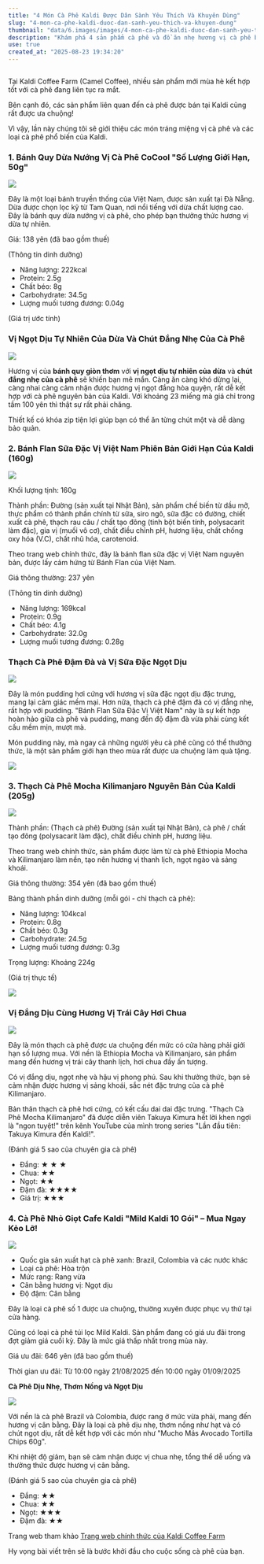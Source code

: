 ```yaml
---
title: "4 Món Cà Phê Kaldi Được Dân Sành Yêu Thích Và Khuyên Dùng"
slug: "4-mon-ca-phe-kaldi-duoc-dan-sanh-yeu-thich-va-khuyen-dung"
thumbnail: "data/6.images/images/4-mon-ca-phe-kaldi-duoc-dan-sanh-yeu-thich-va-khuyen-dung.webp"
description: "Khám phá 4 sản phẩm cà phê và đồ ăn nhẹ hương vị cà phê bán chạy tại Kaldi, được chuyên gia chọn lọc, có cả món Việt Nam và hàng giảm giá."
use: true
created_at: "2025-08-23 19:34:20"
---
```


![]()

Tại Kaldi Coffee Farm (Camel Coffee), nhiều sản phẩm mới mùa hè kết hợp tốt với cà phê đang liên tục ra mắt.

Bên cạnh đó, các sản phẩm liên quan đến cà phê được bán tại Kaldi cũng rất được ưa chuộng!

Vì vậy, lần này chúng tôi sẽ giới thiệu các món tráng miệng vị cà phê và các loại cà phê phổ biến của Kaldi.

### **1. Bánh Quy Dừa Nướng Vị Cà Phê CoCool "Số Lượng Giới Hạn, 50g"**

![](/images/image-1755882446560.webp)

Đây là một loại bánh truyền thống của Việt Nam, được sản xuất tại Đà Nẵng. Dừa được chọn lọc kỹ từ Tam Quan, nơi nổi tiếng với dừa chất lượng cao. Đây là bánh quy dừa nướng vị cà phê, cho phép bạn thưởng thức hương vị dừa tự nhiên.

Giá: 138 yên (đã bao gồm thuế)

(Thông tin dinh dưỡng)

*   Năng lượng: 222kcal
*   Protein: 2.5g
*   Chất béo: 8g
*   Carbohydrate: 34.5g
*   Lượng muối tương đương: 0.04g

(Giá trị ước tính)

### **Vị Ngọt Dịu Tự Nhiên Của Dừa Và Chút Đắng Nhẹ Của Cà Phê**

![](/images/image-1755882461888.webp)

Hương vị của **bánh quy giòn thơm** với **vị ngọt dịu tự nhiên của dừa** và **chút đắng nhẹ của cà phê** sẽ khiến bạn mê mẩn. Càng ăn càng khó dừng lại, càng nhai càng cảm nhận được hương vị ngọt đắng hòa quyện, rất dễ kết hợp với cà phê nguyên bản của Kaldi. Với khoảng 23 miếng mà giá chỉ trong tầm 100 yên thì thật sự rất phải chăng.

Thiết kế có khóa zip tiện lợi giúp bạn có thể ăn từng chút một và dễ dàng bảo quản.

### **2. Bánh Flan Sữa Đặc Vị Việt Nam Phiên Bản Giới Hạn Của Kaldi (160g)**

![](/images/image-1755883471536.webp)

Khối lượng tịnh: 160g

Thành phần: Đường (sản xuất tại Nhật Bản), sản phẩm chế biến từ dầu mỡ, thực phẩm có thành phần chính từ sữa, siro ngô, sữa đặc có đường, chiết xuất cà phê, thạch rau câu / chất tạo đông (tinh bột biến tính, polysacarit làm đặc), gia vị (muối vô cơ), chất điều chỉnh pH, hương liệu, chất chống oxy hóa (V.C), chất nhũ hóa, carotenoid.

Theo trang web chính thức, đây là bánh flan sữa đặc vị Việt Nam nguyên bản, được lấy cảm hứng từ Bánh Flan của Việt Nam.

Giá thông thường: 237 yên

(Thông tin dinh dưỡng)

*   Năng lượng: 169kcal
*   Protein: 0.9g
*   Chất béo: 4.1g
*   Carbohydrate: 32.0g
*   Lượng muối tương đương: 0.28g

### **Thạch Cà Phê Đậm Đà và Vị Sữa Đặc Ngọt Dịu**

![](/images/image-1755883518324.webp)

Đây là món pudding hơi cứng với hương vị sữa đặc ngọt dịu đặc trưng, mang lại cảm giác mềm mại. Hơn nữa, thạch cà phê đậm đà có vị đắng nhẹ, rất hợp với pudding. "Bánh Flan Sữa Đặc Vị Việt Nam" này là sự kết hợp hoàn hảo giữa cà phê và pudding, mang đến độ đậm đà vừa phải cùng kết cấu mềm mịn, mượt mà.

Món pudding này, mà ngay cả những người yêu cà phê cũng có thể thưởng thức, là một sản phẩm giới hạn theo mùa rất được ưa chuộng làm quà tặng.

![](/images/image-1755883535835.webp)

### **3. Thạch Cà Phê Mocha Kilimanjaro Nguyên Bản Của Kaldi (205g)**

![](/images/image-1755883655722.webp)

Thành phần: (Thạch cà phê) Đường (sản xuất tại Nhật Bản), cà phê / chất tạo đông (polysacarit làm đặc), chất điều chỉnh pH, hương liệu.

Theo trang web chính thức, sản phẩm được làm từ cà phê Ethiopia Mocha và Kilimanjaro làm nền, tạo nên hương vị thanh lịch, ngọt ngào và sảng khoái.

Giá thông thường: 354 yên (đã bao gồm thuế)

Bảng thành phần dinh dưỡng (mỗi gói - chỉ thạch cà phê):

*   Năng lượng: 104kcal
*   Protein: 0.8g
*   Chất béo: 0.3g
*   Carbohydrate: 24.5g
*   Lượng muối tương đương: 0.3g

Trọng lượng: Khoảng 224g

(Giá trị thực tế)

![](/images/image-1755883691657.webp)

### **Vị Đắng Dịu Cùng Hương Vị Trái Cây Hơi Chua**

![](/images/image-1755883715557.webp)

Đây là món thạch cà phê được ưa chuộng đến mức có cửa hàng phải giới hạn số lượng mua. Với nền là Ethiopia Mocha và Kilimanjaro, sản phẩm mang đến hương vị trái cây thanh lịch, hơi chua đầy ấn tượng.

Có vị đắng dịu, ngọt nhẹ và hậu vị phong phú. Sau khi thưởng thức, bạn sẽ cảm nhận được hương vị sảng khoái, sắc nét đặc trưng của cà phê Kilimanjaro.

Bản thân thạch cà phê hơi cứng, có kết cấu dai dai đặc trưng. "Thạch Cà Phê Mocha Kilimanjaro" đã được diễn viên Takuya Kimura hết lời khen ngợi là "ngon tuyệt!" trên kênh YouTube của mình trong series "Lần đầu tiên: Takuya Kimura đến Kaldi!".

(Đánh giá 5 sao của chuyên gia cà phê)

*   Đắng: ★ ★ ★
*   Chua: ★★
*   Ngọt: ★★
*   Đậm đà: ★★★★
*   Giá trị: ★★★

### **4. Cà Phê Nhỏ Giọt Cafe Kaldi "Mild Kaldi 10 Gói" – Mua Ngay Kẻo Lỡ!**

![](/images/image-1737704014624.webp)

*   Quốc gia sản xuất hạt cà phê xanh: Brazil, Colombia và các nước khác
*   Loại cà phê: Hòa trộn
*   Mức rang: Rang vừa
*   Cân bằng hương vị: Ngọt dịu
*   Độ đậm: Cân bằng

Đây là loại cà phê số 1 được ưa chuộng, thường xuyên được phục vụ thử tại cửa hàng.

Cũng có loại cà phê túi lọc Mild Kaldi. Sản phẩm đang có giá ưu đãi trong đợt giảm giá cuối kỳ. Đây là mức giá thấp nhất trong mùa này.

Giá ưu đãi: 646 yên (đã bao gồm thuế)

Thời gian ưu đãi: Từ 10:00 ngày 21/08/2025 đến 10:00 ngày 01/09/2025

**Cà Phê Dịu Nhẹ, Thơm Nồng và Ngọt Dịu**

![](/images/image-1737704344772.webp)

Với nền là cà phê Brazil và Colombia, được rang ở mức vừa phải, mang đến hương vị cân bằng. Đây là loại cà phê dịu nhẹ, thơm nồng như hạt và có chút ngọt dịu, rất dễ kết hợp với các món như "Mucho Más Avocado Tortilla Chips 60g".

Khi nhiệt độ giảm, bạn sẽ cảm nhận được vị chua nhẹ, tổng thể dễ uống và thưởng thức được hương vị cân bằng.

(Đánh giá 5 sao của chuyên gia cà phê)

*   Đắng: ★★
*   Chua: ★★
*   Ngọt: ★★★
*   Đậm đà: ★★

Trang web tham khảo [Trang web chính thức của Kaldi Coffee Farm](https://www.kaldi.co.jp/)

Hy vọng bài viết trên sẽ là bước khởi đầu cho cuộc sống cà phê của bạn.